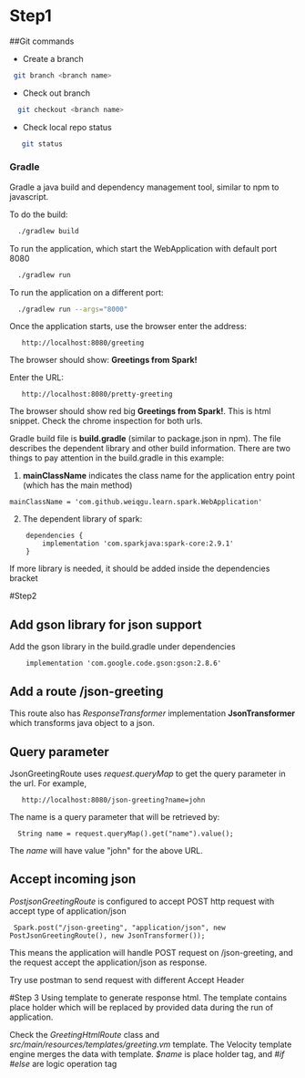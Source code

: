 # Step1
##Git commands
 
 * Create a branch
 ```bash
  git branch <branch name> 
 ```
 
 * Check out branch
 
 ```bash
   git checkout <branch name> 
 ```

 * Check local repo status
 ```bash
    git status
  ```


### Gradle
Gradle a java build and dependency management tool, similar to npm to javascript.

To do the build:

```bash
  ./gradlew build 
```

To run the application, which start the WebApplication with default port 8080
```bash
  ./gradlew run
```

To run the application on a different port:
```bash
  ./gradlew run --args="8000"
```

Once the application starts, use the browser enter the address:

```
   http://localhost:8080/greeting
```

The browser should show: **Greetings from Spark!**

  
Enter the URL:
```
   http://localhost:8080/pretty-greeting
```

The browser should show red big **Greetings from Spark!**. This is html snippet. Check the chrome inspection for both urls.

Gradle build file is **build.gradle** (similar to package.json in npm). The file describes the dependent library and other
build information.  There are two things to pay attention in the build.gradle in this example:
1. **mainClassName** indicates the class name for the application entry point (which has the main method)
 ```
 mainClassName = 'com.github.weiqgu.learn.spark.WebApplication'
```

2. The dependent library of spark:
```
    dependencies {
        implementation 'com.sparkjava:spark-core:2.9.1'
    }
```

  If more library is needed, it should be added inside the dependencies bracket
  
  
  #Step2
  
  ## Add gson library for json support
  
  Add the gson library in the build.gradle under dependencies
  ```
      implementation 'com.google.code.gson:gson:2.8.6'
  ```
  
  ## Add a route /json-greeting
  This route also has *ResponseTransformer* implementation **JsonTransformer** which transforms java object to a json.
  
  ## Query parameter
  JsonGreetingRoute uses *request.queryMap* to get the query parameter in the url. For example, 
  ```
     http://localhost:8080/json-greeting?name=john
  ```
  The name is a query parameter that will be retrieved by:
  ```
    String name = request.queryMap().get("name").value();
  ```
  The *name* will have value "john" for the above URL.
  
  ## Accept incoming json
  *PostjsonGreetingRoute* is configured to accept POST http request with accept type of application/json
  ```
   Spark.post("/json-greeting", "application/json", new PostJsonGreetingRoute(), new JsonTransformer());    
  ```
  This means the application will handle POST request on /json-greeting, and the request accept the application/json as
  response.
  
  Try use postman to send request with different Accept Header
   
  #Step 3
  Using template to generate response html.  The template contains place holder which will be replaced 
  by provided data during the run of application.
  
  Check the *GreetingHtmlRoute* class and *src/main/resources/templates/greeting.vm* template.  The Velocity
  template engine merges the data with template. *$name* is place holder tag, and *#if* *#else* are logic
  operation tag 